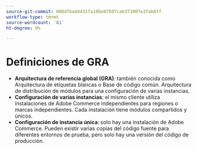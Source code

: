 ```yaml
---
source-git-commit: 088dfbad4431fa10be07697cab373907e3fab6ff
workflow-type: tm+mt
source-wordcount: '81'
ht-degree: 0%

---
```

# Definiciones de GRA

- **Arquitectura de referencia global (GRA)**: también conocida como Arquitectura de etiquetas blancas o Base de código común. Arquitectura de distribución de módulos para una configuración de varias instancias.
- **Configuración de varias instancias**: el mismo cliente utiliza instalaciones de Adobe Commerce independientes para regiones o marcas independientes. Cada instalación tiene módulos compartidos y únicos.
- **Configuración de instancia única**: solo hay una instalación de Adobe Commerce. Pueden existir varias copias del código fuente para diferentes entornos de prueba, pero solo hay una versión del código de producción.
